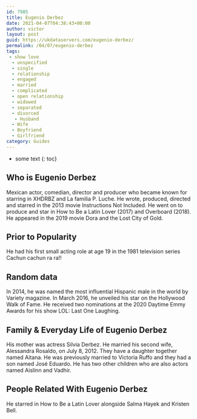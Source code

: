 ```yaml
---
id: 7985
title: Eugenio Derbez
date: 2021-04-07T04:38:43+00:00
author: victor
layout: post
guid: https://ukdataservers.com/eugenio-derbez/
permalink: /04/07/eugenio-derbez
tags:
 - show love
  - unspecified
  - single
  - relationship
  - engaged
  - married
  - complicated
  - open relationship
  - widowed
  - separated
  - divorced
   - Husband
  - Wife
  - Boyfriend
  - Girlfriend
category: Guides
---
```


* some text
{: toc}


## Who is Eugenio Derbez



Mexican actor, comedian, director and producer who became known for starring in XHDRBZ and La familia P. Luche. He wrote, produced, directed and starred in the 2013 movie Instructions Not Included. He went on to produce and star in How to Be a Latin Lover (2017) and Overboard (2018). He appeared in the 2019 movie Dora and the Lost City of Gold. 

                
                
                
## Prior to Popularity



He had his first small acting role at age 19 in the 1981 television series Cachun cachun ra ra!!

                
                
                
## Random data



In 2014, he was named the most influential Hispanic male in the world by Variety magazine. In March 2016, he unveiled his star on the Hollywood Walk of Fame. He received two nominations at the 2020 Daytime Emmy Awards for his show LOL: Last One Laughing. 

                
                
                
## Family & Everyday Life of Eugenio Derbez



His mother was actress Silvia Derbez. He married his second wife, Alessandra Rosaldo, on July 8, 2012. They have a daughter together named Aitana. He was previously married to Victoria Ruffo and they had a son named José Eduardo. He has two other children who are also actors named Aislinn and Vadhir. 

                
                
                
## People Related With Eugenio Derbez



He starred in How to Be a Latin Lover alongside Salma Hayek and Kristen Bell.

                
              
            
          
          
          